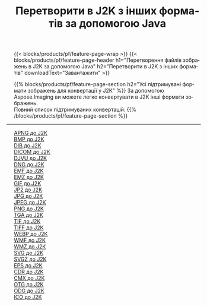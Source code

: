 ﻿---
title: Перетворити в J2K з інших форматів за допомогою Java 
weight: 3920
url: /uk/java/conversion/to/j2k 
lang: uk
langdirlevel: 2
locales: zh-hans,ja,it,ru,de,es,fr,nl,id,lt,pl,pt,vi,tr,ko,zh-hant,ar,hi,th,sv,cs,uk,he
description: За допомогою Aspose.Imaging ви можете легко конвертувати в J2K інші формати
---

{{< blocks/products/pf/feature-page-wrap >}}
{{< blocks/products/pf/feature-page-header h1="Перетворення файлів зображень в J2K за допомогою Java" h2="Перетворити в J2K з інших форматів" downloadText="Завантажити" >}}


{{% blocks/products/pf/feature-page-section  h2="Усі підтримувані формати зображень для конвертації у J2K" %}}
За допомогою Aspose.Imaging ви можете легко конвертувати в J2K інші формати зображень.
<br/>
Повний список підтримуваних конвертацій:
{{% /blocks/products/pf/feature-page-section %}}
<div class="container-fluid productfamilypage bg-gray">
    <div class="convertypes bg-gray agp-content section">
        <div class="container">
		<hr style="margin-left:-20px;"/>
		<div class="row other-converters">
		    <div class='col-md-2 other-converter remove-lp remove-rp'><a href="/imaging/uk/java/conversion/apng-to-j2k" >APNG до J2K</a></div>
<div class='col-md-2 other-converter remove-lp remove-rp'><a href="/imaging/uk/java/conversion/bmp-to-j2k" >BMP до J2K</a></div>
<div class='col-md-2 other-converter remove-lp remove-rp'><a href="/imaging/uk/java/conversion/dib-to-j2k" >DIB до J2K</a></div>
<div class='col-md-2 other-converter remove-lp remove-rp'><a href="/imaging/uk/java/conversion/dicom-to-j2k" >DICOM до J2K</a></div>
<div class='col-md-2 other-converter remove-lp remove-rp'><a href="/imaging/uk/java/conversion/djvu-to-j2k" >DJVU до J2K</a></div>
<div class='col-md-2 other-converter remove-lp remove-rp'><a href="/imaging/uk/java/conversion/dng-to-j2k" >DNG до J2K</a></div>
<div class='col-md-2 other-converter remove-lp remove-rp'><a href="/imaging/uk/java/conversion/emf-to-j2k" >EMF до J2K</a></div>
<div class='col-md-2 other-converter remove-lp remove-rp'><a href="/imaging/uk/java/conversion/emz-to-j2k" >EMZ до J2K</a></div>
<div class='col-md-2 other-converter remove-lp remove-rp'><a href="/imaging/uk/java/conversion/gif-to-j2k" >GIF до J2K</a></div>
<div class='col-md-2 other-converter remove-lp remove-rp'><a href="/imaging/uk/java/conversion/jp2-to-j2k" >JP2 до J2K</a></div>
<div class='col-md-2 other-converter remove-lp remove-rp'><a href="/imaging/uk/java/conversion/jpg-to-j2k" >JPG до J2K</a></div>
<div class='col-md-2 other-converter remove-lp remove-rp'><a href="/imaging/uk/java/conversion/jpeg-to-j2k" >JPEG до J2K</a></div>
<div class='col-md-2 other-converter remove-lp remove-rp'><a href="/imaging/uk/java/conversion/png-to-j2k" >PNG до J2K</a></div>
<div class='col-md-2 other-converter remove-lp remove-rp'><a href="/imaging/uk/java/conversion/tga-to-j2k" >TGA до J2K</a></div>
<div class='col-md-2 other-converter remove-lp remove-rp'><a href="/imaging/uk/java/conversion/tif-to-j2k" >TIF до J2K</a></div>
<div class='col-md-2 other-converter remove-lp remove-rp'><a href="/imaging/uk/java/conversion/tiff-to-j2k" >TIFF до J2K</a></div>
<div class='col-md-2 other-converter remove-lp remove-rp'><a href="/imaging/uk/java/conversion/webp-to-j2k" >WEBP до J2K</a></div>
<div class='col-md-2 other-converter remove-lp remove-rp'><a href="/imaging/uk/java/conversion/wmf-to-j2k" >WMF до J2K</a></div>
<div class='col-md-2 other-converter remove-lp remove-rp'><a href="/imaging/uk/java/conversion/wmz-to-j2k" >WMZ до J2K</a></div>
<div class='col-md-2 other-converter remove-lp remove-rp'><a href="/imaging/uk/java/conversion/svg-to-j2k" >SVG до J2K</a></div>
<div class='col-md-2 other-converter remove-lp remove-rp'><a href="/imaging/uk/java/conversion/svgz-to-j2k" >SVGZ до J2K</a></div>
<div class='col-md-2 other-converter remove-lp remove-rp'><a href="/imaging/uk/java/conversion/eps-to-j2k" >EPS до J2K</a></div>
<div class='col-md-2 other-converter remove-lp remove-rp'><a href="/imaging/uk/java/conversion/cdr-to-j2k" >CDR до J2K</a></div>
<div class='col-md-2 other-converter remove-lp remove-rp'><a href="/imaging/uk/java/conversion/cmx-to-j2k" >CMX до J2K</a></div>
<div class='col-md-2 other-converter remove-lp remove-rp'><a href="/imaging/uk/java/conversion/otg-to-j2k" >OTG до J2K</a></div>
<div class='col-md-2 other-converter remove-lp remove-rp'><a href="/imaging/uk/java/conversion/odg-to-j2k" >ODG до J2K</a></div>
<div class='col-md-2 other-converter remove-lp remove-rp'><a href="/imaging/uk/java/conversion/ico-to-j2k" >ICO до J2K</a></div>
                </div>
        </div>
    </div>
</div>
<br/>

